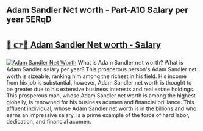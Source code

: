 ## Adam Sandler N𝚎t w𝚘rth - Part-A1G S𝚊lary per year 5ERqD

# <h2><a href="http://gc0dvbl.nevu.top/?p=Adam+Sandler">🔗 👉🔴 Adam Sandler N𝚎t w𝚘rth - S𝚊lary</a></h2>

[![Adam Sandler N𝚎t W𝚘rth](https://i.imgur.com/Oavwk0R.jpeg)](http://gc0dvbl.nevu.top/?p=Adam+Sandler)
What is Adam Sandler n𝚎t w𝚘rth? What is Adam Sandler s𝚊lary per year?
This prosperous person's Adam Sandler net worth is sizeable, ranking him among the richest in his field. His income from his job is substantial, however, Adam Sandler net worth is thought to be greater due to his extensive business interests and real estate holdings. This prosperous man, whose Adam Sandler net worth is among the highest globally, is renowned for his business acumen and financial brilliance. This affluent individual, whose Adam Sandler net worth is in the billions and who earns an impressive salary, is a prime example of the force of hard labor, dedication, and financial acumen.
